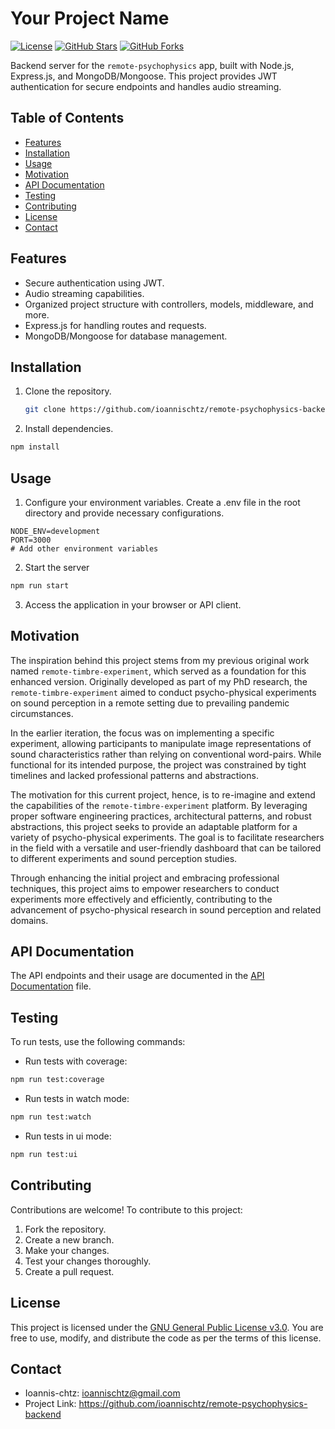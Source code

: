 # Your Project Name

[![License](https://img.shields.io/badge/License-GPL--3.0-blue.svg)](https://opensource.org/licenses/GPL-3.0)
[![GitHub Stars](https://img.shields.io/github/stars/your-username/your-repo.svg)](https://github.com/ioannischtz/remote-psychophysics-backend/stargazers)
[![GitHub Forks](https://img.shields.io/github/forks/your-username/your-repo.svg)](https://github.com/ioannischtz/remote-psychophysics-backend/network/members)

Backend server for the `remote-psychophysics` app, built with Node.js,
Express.js, and MongoDB/Mongoose. This project provides JWT authentication for
secure endpoints and handles audio streaming.

## Table of Contents

- [Features](#features)
- [Installation](#installation)
- [Usage](#usage)
- [Motivation](#motivation)
- [API Documentation](#api-documentation)
- [Testing](#testing)
- [Contributing](#contributing)
- [License](#license)
- [Contact](#contact)

## Features

- Secure authentication using JWT.
- Audio streaming capabilities.
- Organized project structure with controllers, models, middleware, and more.
- Express.js for handling routes and requests.
- MongoDB/Mongoose for database management.

## Installation

1. Clone the repository.

   ```bash
   git clone https://github.com/ioannischtz/remote-psychophysics-backend.git
   ```

2. Install dependencies.

```bash
npm install
```

## Usage

1. Configure your environment variables. Create a .env file in the root
   directory and provide necessary configurations.

```env
NODE_ENV=development
PORT=3000
# Add other environment variables
```

2. Start the server

```bash
npm run start
```

3. Access the application in your browser or API client.

## Motivation

The inspiration behind this project stems from my previous original work named
`remote-timbre-experiment`, which served as a foundation for this enhanced
version. Originally developed as part of my PhD research, the
`remote-timbre-experiment` aimed to conduct psycho-physical experiments on sound
perception in a remote setting due to prevailing pandemic circumstances.

In the earlier iteration, the focus was on implementing a specific experiment,
allowing participants to manipulate image representations of sound
characteristics rather than relying on conventional word-pairs. While functional
for its intended purpose, the project was constrained by tight timelines and
lacked professional patterns and abstractions.

The motivation for this current project, hence, is to re-imagine and extend the
capabilities of the `remote-timbre-experiment` platform. By leveraging proper
software engineering practices, architectural patterns, and robust abstractions,
this project seeks to provide an adaptable platform for a variety of
psycho-physical experiments. The goal is to facilitate researchers in the field
with a versatile and user-friendly dashboard that can be tailored to different
experiments and sound perception studies.

Through enhancing the initial project and embracing professional techniques,
this project aims to empower researchers to conduct experiments more effectively
and efficiently, contributing to the advancement of psycho-physical research in
sound perception and related domains.

## API Documentation

The API endpoints and their usage are documented in the
[API Documentation](API_DOCS.md) file.

## Testing

To run tests, use the following commands:

- Run tests with coverage:

```bash
npm run test:coverage
```

- Run tests in watch mode:

```bash
npm run test:watch
```

- Run tests in ui mode:

```bash
npm run test:ui
```

## Contributing

Contributions are welcome! To contribute to this project:

1. Fork the repository.
2. Create a new branch.
3. Make your changes.
4. Test your changes thoroughly.
5. Create a pull request.

## License

This project is licensed under the [GNU General Public License v3.0](LICENSE). 
You are free to use, modify, and distribute the code as per the terms of this
license.

## Contact

- Ioannis-chtz: ioannischtz@gmail.com
- Project Link: https://github.com/ioannischtz/remote-psychophysics-backend
